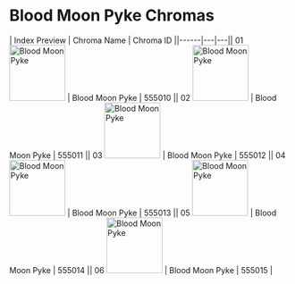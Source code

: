 # Blood Moon Pyke Chromas

| Index  Preview | Chroma Name | Chroma ID ||------|---|---|| 01  <img src='https://raw.communitydragon.org/latest/plugins/rcp-be-lol-game-data/global/default/v1/champion-chroma-images/555/555010.png' alt='Blood Moon Pyke' width='100'> | Blood Moon Pyke | 555010 || 02  <img src='https://raw.communitydragon.org/latest/plugins/rcp-be-lol-game-data/global/default/v1/champion-chroma-images/555/555011.png' alt='Blood Moon Pyke' width='100'> | Blood Moon Pyke | 555011 || 03  <img src='https://raw.communitydragon.org/latest/plugins/rcp-be-lol-game-data/global/default/v1/champion-chroma-images/555/555012.png' alt='Blood Moon Pyke' width='100'> | Blood Moon Pyke | 555012 || 04  <img src='https://raw.communitydragon.org/latest/plugins/rcp-be-lol-game-data/global/default/v1/champion-chroma-images/555/555013.png' alt='Blood Moon Pyke' width='100'> | Blood Moon Pyke | 555013 || 05  <img src='https://raw.communitydragon.org/latest/plugins/rcp-be-lol-game-data/global/default/v1/champion-chroma-images/555/555014.png' alt='Blood Moon Pyke' width='100'> | Blood Moon Pyke | 555014 || 06  <img src='https://raw.communitydragon.org/latest/plugins/rcp-be-lol-game-data/global/default/v1/champion-chroma-images/555/555015.png' alt='Blood Moon Pyke' width='100'> | Blood Moon Pyke | 555015 |